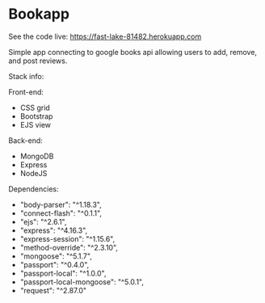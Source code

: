 # Bookapp

See the code live: https://fast-lake-81482.herokuapp.com

Simple app connecting to google books api allowing users to add, remove, and post reviews.

Stack info:

Front-end:
- CSS grid
- Bootstrap
- EJS view

Back-end:
- MongoDB
- Express
- NodeJS

Dependencies:
- "body-parser": "^1.18.3",
- "connect-flash": "^0.1.1",
- "ejs": "^2.6.1",
- "express": "^4.16.3",
- "express-session": "^1.15.6",
- "method-override": "^2.3.10",
- "mongoose": "^5.1.7",
- "passport": "^0.4.0",
- "passport-local": "^1.0.0",
- "passport-local-mongoose": "^5.0.1",
- "request": "^2.87.0"

